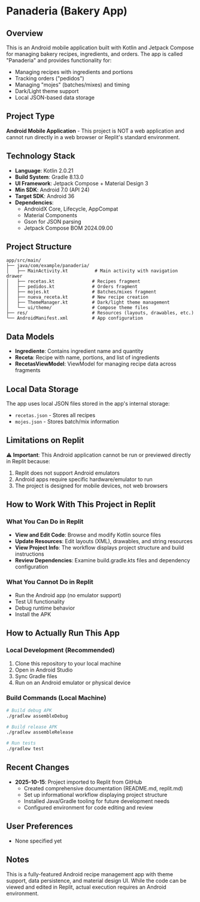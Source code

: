 # Panaderia (Bakery App)

## Overview
This is an Android mobile application built with Kotlin and Jetpack Compose for managing bakery recipes, ingredients, and orders. The app is called "Panaderia" and provides functionality for:
- Managing recipes with ingredients and portions
- Tracking orders ("pedidos")
- Managing "mojes" (batches/mixes) and timing
- Dark/Light theme support
- Local JSON-based data storage

## Project Type
**Android Mobile Application** - This project is NOT a web application and cannot run directly in a web browser or Replit's standard environment.

## Technology Stack
- **Language**: Kotlin 2.0.21
- **Build System**: Gradle 8.13.0
- **UI Framework**: Jetpack Compose + Material Design 3
- **Min SDK**: Android 7.0 (API 24)
- **Target SDK**: Android 36
- **Dependencies**:
  - AndroidX Core, Lifecycle, AppCompat
  - Material Components
  - Gson for JSON parsing
  - Jetpack Compose BOM 2024.09.00

## Project Structure
```
app/src/main/
├── java/com/example/panaderia/
│   ├── MainActivity.kt          # Main activity with navigation drawer
│   ├── recetas.kt              # Recipes fragment
│   ├── pedidos.kt              # Orders fragment
│   ├── mojes.kt                # Batches/mixes fragment
│   ├── nueva_receta.kt         # New recipe creation
│   ├── ThemeManager.kt         # Dark/light theme management
│   └── ui/theme/               # Compose theme files
├── res/                        # Resources (layouts, drawables, etc.)
└── AndroidManifest.xml         # App configuration
```

## Data Models
- **Ingrediente**: Contains ingredient name and quantity
- **Receta**: Recipe with name, portions, and list of ingredients
- **RecetasViewModel**: ViewModel for managing recipe data across fragments

## Local Data Storage
The app uses local JSON files stored in the app's internal storage:
- `recetas.json` - Stores all recipes
- `mojes.json` - Stores batch/mix information

## Limitations on Replit
⚠️ **Important**: This Android application cannot be run or previewed directly in Replit because:
1. Replit does not support Android emulators
2. Android apps require specific hardware/emulator to run
3. The project is designed for mobile devices, not web browsers

## How to Work With This Project in Replit

### What You Can Do in Replit
- **View and Edit Code**: Browse and modify Kotlin source files
- **Update Resources**: Edit layouts (XML), drawables, and string resources
- **View Project Info**: The workflow displays project structure and build instructions
- **Review Dependencies**: Examine build.gradle.kts files and dependency configuration

### What You Cannot Do in Replit
- Run the Android app (no emulator support)
- Test UI functionality
- Debug runtime behavior
- Install the APK

## How to Actually Run This App

### Local Development (Recommended)
1. Clone this repository to your local machine
2. Open in Android Studio
3. Sync Gradle files
4. Run on an Android emulator or physical device

### Build Commands (Local Machine)
```bash
# Build debug APK
./gradlew assembleDebug

# Build release APK  
./gradlew assembleRelease

# Run tests
./gradlew test
```

## Recent Changes
- **2025-10-15**: Project imported to Replit from GitHub
  - Created comprehensive documentation (README.md, replit.md)
  - Set up informational workflow displaying project structure
  - Installed Java/Gradle tooling for future development needs
  - Configured environment for code editing and review

## User Preferences
- None specified yet

## Notes
This is a fully-featured Android recipe management app with theme support, data persistence, and material design UI. While the code can be viewed and edited in Replit, actual execution requires an Android environment.
